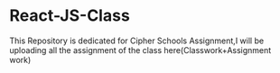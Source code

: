 # React-JS-Class
This Repository is dedicated for Cipher Schools Assignment,I will be uploading all the assignment of the class here(Classwork+Assignment work)
